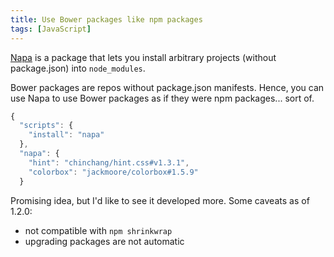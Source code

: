```yaml
---
title: Use Bower packages like npm packages
tags: [JavaScript]
---
```


[Napa] is a package that lets you install arbitrary projects (without package.json) into `node_modules`.

Bower packages are repos without package.json manifests. Hence, you can use Napa to use Bower packages as if they were npm packages... sort of.

```js
{
  "scripts": {
    "install": "napa"
  },
  "napa": {
    "hint": "chinchang/hint.css#v1.3.1",
    "colorbox": "jackmoore/colorbox#1.5.9"
  }
```

Promising idea, but I'd like to see it developed more. Some caveats as of 1.2.0:

- not compatible with `npm shrinkwrap`
- upgrading packages are not automatic

[Napa]: https://www.npmjs.com/package/napa

